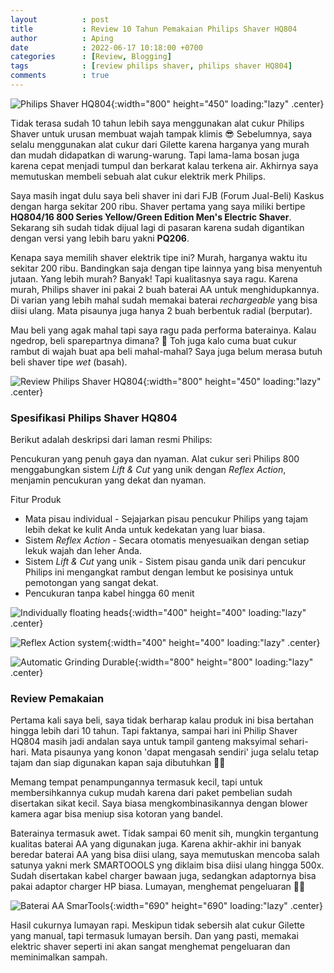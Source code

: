 ```yaml
---
layout          : post
title           : Review 10 Tahun Pemakaian Philips Shaver HQ804
author          : Aping
date            : 2022-06-17 10:18:00 +0700
categories      : [Review, Blogging]
tags            : [review philips shaver, philips shaver HQ804]
comments        : true
---
```

![Philips Shaver HQ804](https://blogger.googleusercontent.com/img/b/R29vZ2xl/AVvXsEisH9gvxMafAsMTMfe-npP2tMuVmirlZMX3jMmOII1LNS_5PSZC-KtWpRxqWnvCdzKlnCzndjyxeKVUBoNpEUOvo7cvzO2ENd1RUG_tcfEwc6DfKIO1_dGO9b690MaG-JoOrEaELhkHnDItWPAUyIOpabuk2vhFGbXmnNDn2N-18gsf1OqHTbBmN6U_Pw/s800/philip-shaver-hq-804.jpg "Philips Shaver HQ804"){:width="800" height="450" loading:"lazy" .center}

Tidak terasa sudah 10 tahun lebih saya menggunakan alat cukur Philips Shaver untuk urusan membuat wajah tampak klimis 😎 Sebelumnya, saya selalu menggunakan alat cukur dari Gilette karena harganya yang murah dan mudah didapatkan di warung-warung. Tapi lama-lama bosan juga karena cepat menjadi tumpul dan berkarat kalau terkena air. Akhirnya saya memutuskan membeli sebuah alat cukur elektrik merk Philips.

Saya masih ingat dulu saya beli shaver ini dari FJB (Forum Jual-Beli) Kaskus dengan harga sekitar 200 ribu. Shaver pertama yang saya miliki bertipe **HQ804/16 800 Series Yellow/Green Edition Men's Electric Shaver**. Sekarang sih sudah tidak dijual lagi di pasaran karena sudah digantikan dengan versi yang lebih baru yakni **PQ206**.

Kenapa saya memilih shaver elektrik tipe ini? Murah, harganya waktu itu sekitar 200 ribu. Bandingkan saja dengan tipe lainnya yang bisa menyentuh jutaan. Yang lebih murah? Banyak! Tapi kualitasnya saya ragu. Karena murah, Philips shaver ini pakai 2 buah baterai AA untuk menghidupkannya. Di varian yang lebih mahal sudah memakai baterai *rechargeable* yang bisa diisi ulang. Mata pisaunya juga hanya 2 buah berbentuk radial (berputar).

Mau beli yang agak mahal tapi saya ragu pada performa baterainya. Kalau ngedrop, beli sparepartnya dimana? 🤔 Toh juga kalo cuma buat cukur rambut di wajah buat apa beli mahal-mahal? Saya juga belum merasa butuh beli shaver tipe *wet* (basah).

![Review Philips Shaver HQ804](https://blogger.googleusercontent.com/img/b/R29vZ2xl/AVvXsEjDuK_p5BdD34yLl-Uqtxe4lU1tNS9hH607abZ2-6PCoThihm8G3Ncxv0eF-2pRRFeBpPdu13d5qAqTM-S9HyphhOAP8i4fkoDcRcBnOBL6FyKT7l4uWbf4YifpjLAwJb7GRzYGeZqcHhE6mAt5aSIw5EqQF707pBgwKLB5xpf1fn3NhBr4aYskMzG61Q/s800/review-philips-shaver-hq804.jpg "Review Philips Shaver HQ804"){:width="800" height="450" loading:"lazy" .center}

### Spesifikasi Philips Shaver HQ804

Berikut adalah deskripsi dari laman resmi Philips:

Pencukuran yang penuh gaya dan nyaman. Alat cukur seri Philips 800 menggabungkan sistem *Lift & Cut* yang unik dengan *Reflex Action*, menjamin pencukuran yang dekat dan nyaman.

Fitur Produk
* Mata pisau individual - Sejajarkan pisau pencukur Philips yang tajam lebih dekat ke kulit Anda untuk kedekatan yang luar biasa.
* Sistem *Reflex Action* - Secara otomatis menyesuaikan dengan setiap lekuk wajah dan leher Anda.
* Sistem *Lift & Cut* yang unik - Sistem pisau ganda unik dari pencukur Philips ini mengangkat rambut dengan lembut ke posisinya untuk pemotongan yang sangat dekat.
* Pencukuran tanpa kabel hingga 60 menit

![Individually floating heads](https://blogger.googleusercontent.com/img/b/R29vZ2xl/AVvXsEid25PkuQwx8FrXFswT-hnOoIYXQk1-SePmIjbWVLtEQB9PyP3ie4AgQl4NK4AHjz0CUw3QRGeSseGolrYAElbdjL3ze_77UU63kuHnwcYGAx5rCT1nKq17fn1USf5fhCL-GEtPccupgj3dycZuAJUk4rBEWoSnXs-XX6vpE5b7WfqDbG16fxF40d2-oQ/s400/philips-shaver-individually-floating-heads.jpg "Individually floating heads"){:width="400" height="400" loading:"lazy" .center}

![Reflex Action system](https://blogger.googleusercontent.com/img/b/R29vZ2xl/AVvXsEhK8tNe38d0zMmSwtf8Tad-ofozB5gd2qDz9HLIYNJ2Nzvzr7tgtHYzAOFvwSypOQ2YAGMwRZvfrR3lYMTmvm8XvHDvP7Te3b3zJGqmgmFEe2-q6QdELFdNzxcei1CK4hl5mGKZ7SRF8hzs0wXBrZrY5hwSFj5SkRVIsEoxLhneBv0u2KNBvp5r8hCa5g/s400/philips-shaver-reflex-action-system.jpg "Reflex Action system"){:width="400" height="400" loading:"lazy" .center}

![Automatic Grinding Durable](https://blogger.googleusercontent.com/img/b/R29vZ2xl/AVvXsEhCiIWmYG7TKD_qa2dQ-k4bybl2g2o6haNc6jL1Qs3CwEASEFSZ94EpIekhQl544ceQnylJb5GwsTuysuAi-AcY1e1J4OTvSxbAQRZGc6lC_V7AlpwDhzUNLpwfgBCn9kiBIGudmVkH2bzb526_xnXQi6dHtvkf2aakMHgRAAP_8LMe7WarYNjF3XVXzw/s800/philips-shaver-automatic-grinding-durable.jpg "Automatic Grinding Durable"){:width="800" height="800" loading:"lazy" .center}

### Review Pemakaian

Pertama kali saya beli, saya tidak berharap kalau produk ini bisa bertahan hingga lebih dari 10 tahun. Tapi faktanya, sampai hari ini Philip Shaver HQ804 masih jadi andalan saya untuk tampil ganteng maksyimal sehari-hari. Mata pisaunya yang konon 'dapat mengasah sendiri' juga selalu tetap tajam dan siap digunakan kapan saja dibutuhkan 👍🏻

Memang tempat penampungannya termasuk kecil, tapi untuk membersihkannya cukup mudah karena dari paket pembelian sudah disertakan sikat kecil. Saya biasa mengkombinasikannya dengan blower kamera agar bisa meniup sisa kotoran yang bandel.

Baterainya termasuk awet. Tidak sampai 60 menit sih, mungkin tergantung kualitas baterai AA yang digunakan juga. Karena akhir-akhir ini banyak beredar baterai AA yang bisa diisi ulang, saya memutuskan mencoba salah satunya yakni merk SMARTOOOLS yng diklaim bisa diisi ulang hingga 500x. Sudah disertakan kabel charger bawaan juga, sedangkan adaptornya bisa pakai adaptor charger HP biasa. Lumayan, menghemat pengeluaran 👌🏻

![Baterai AA SmarTools](https://blogger.googleusercontent.com/img/b/R29vZ2xl/AVvXsEjUDozMUzLB1sdIG2mWoyFphMIimCK0E_UlN4Qlr_nS69ElsO4o-7iyQmQycUGFB0CIkPgzzuwW_I4ngBV1XkgdkiBAX_Wx883Z5MzKCwOZprkN9J06yZAILYQ6qtE0zbJ0PTl7WNTgBz2-1H0jFImOXT0dy-qUozhevpik_GMYjgMZG_5OVN49VHRtvQ/s690/batera-aa-rechargeable-smartools.jpg "Baterai AA SmarTools"){:width="690" height="690" loading:"lazy" .center}

Hasil cukurnya lumayan rapi. Meskipun tidak sebersih alat cukur Gilette yang manual, tapi termasuk lumayan bersih. Dan yang pasti, memakai elektric shaver seperti ini akan sangat menghemat pengeluaran dan meminimalkan sampah.
